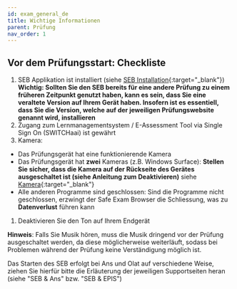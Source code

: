 ```yaml
---
id: exam_general_de
title: Wichtige Informationen
parent: Prüfung
nav_order: 1
---
```


## Vor dem Prüfungsstart: Checkliste

1. SEB Applikation ist installiert (siehe [SEB Installation](https://uzh-oec.github.io/seb/Installation%20SEB.html){:target="_blank"}) **Wichtig: Sollten Sie den SEB bereits für eine andere Prüfung zu einem früheren Zeitpunkt genutzt haben, kann es sein, dass Sie eine veraltete Version auf Ihrem Gerät haben. Insofern ist es essentiell, dass Sie die Version, welche auf der jeweiligen Prüfungswebsite genannt wird, installieren**
1. Zugang zum Lernmanagementsystem / E-Assessment Tool via Single Sign On (SWITCHaai) ist gewährt
1. Kamera:
* Das Prüfungsgerät hat eine funktionierende Kamera
* Das Prüfungsgerät hat **zwei** Kameras (z.B. Windows Surface): **Stellen Sie sicher, dass die Kamera auf der Rückseite des Gerätes ausgeschaltet ist (siehe Anleitung zum Deaktivieren)**
siehe [Kamera](https://uzh-oec.github.io/seb/additional_instructions_de.html){:target="_blank"}
* Alle anderen Programme sind geschlossen: Sind die Programme nicht geschlossen, erzwingt der Safe Exam Browser die Schliessung, was zu **Datenverlust** führen kann
1. Deaktivieren Sie den Ton auf Ihrem Endgerät

**Hinweis**: Falls Sie Musik hören, muss die Musik dringend vor der Prüfung ausgeschaltet werden, da diese möglicherweise weiterläuft, sodass bei Problemen während der Prüfung keine Verständigung möglich ist.

Das Starten des SEB erfolgt bei Ans und Olat auf verschiedene Weise, ziehen Sie hierfür bitte die Erläuterung der jeweiligen Supportseiten heran (siehe "SEB & Ans" bzw. "SEB & EPIS")

